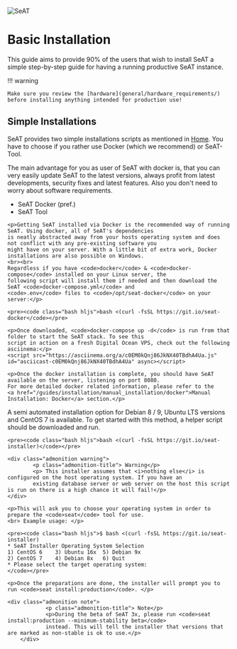 ![SeAT](https://i.imgur.com/aPPOxSK.png)

# Basic Installation

This guide aims to provide 90% of the users that wish to install SeAT a simple step-by-step guide for having a running 
productive SeAT instance.

!!! warning

    Make sure you review the [hardware](general/hardware_requirements/) before installing anything intended for production use!

## Simple Installations

SeAT provides two simple installations scripts as mentioned in [Home](/index.md). You have to choose if you rather use
Docker (which we recommend) or SeAT-Tool.

The main advantage for you as user of SeAT with docker is, that you can very easily update SeAT to the latest versions,
always profit from latest developments, security fixes and latest features. Also you don't need to worry about software
requirements. 

<section class="mdc-tabs">
<ul class="mdc-tab-bar">
  <li class="mdc-tab active"><a role="tab" data-toggle="tab">SeAT Docker (pref.)</a></li>
  <li class="mdc-tab"><a role="tab" data-toggle="tab">SeAT Tool</a></li>
</ul>
<div class="mdc-panels">
<div role="tabpanel" class="mdc-panel active">

    <p>Getting SeAT installed via Docker is the recommended way of running SeAT. Using docker, all of SeAT's dependencies 
    is neatly abstracted away from your hosts operating system and does not conflict with any pre-existing software you 
    might have on your server. With a little bit of extra work, Docker installations are also possible on Windows.
    <br><br>
    Regardless if you have <code>docker</code> & <code>docker-compose</code> installed on your Linux server, the 
    following script will install them if needed and then download the SeAT <code>docker-compose.yml</code> and 
    <code>.env</code> files to <code>/opt/seat-docker</code> on your server:</p>
    
    <pre><code class="bash hljs">bash <(curl -fsSL https://git.io/seat-docker</code></pre>
    
    <p>Once downloaded, <code>docker-compose up -d</code> is run from that folder to start the SeAT stack. To see this 
    script in action on a fresh Digital Ocean VPS, check out the following asciinema:</p>
    <script src="https://asciinema.org/a/c0EM0kQnj86JkNX40TBdhA4Ua.js" id="asciicast-c0EM0kQnj86JkNX40TBdhA4Ua" async></script>
    
    <p>Once the docker installation is complete, you should have SeAT available on the server, listening on port 8080. 
    For more detailed docker related information, please refer to the 
    <a href="/guides/installation/manual_installation/docker">Manual Installation: Docker</a> section.</p>   

</div>
<div role="tabpanel" class="mdc-panel">
    <p>A semi automated installation option for Debian 8 / 9, Ubuntu LTS versions and CentOS 7 is available. To get 
    started with this method, a helper script should be downloaded and run.</p>
    

    <pre><code class="bash hljs">bash <(curl -fsSL https://git.io/seat-installer)</code></pre>
    
    <div class="admonition warning">
            <p class="admonition-title"> Warning</p>
            <p> This installer assumes that <i>nothing else</i> is configured on the host operating system. If you have an 
            existing database server or web server on the host this script is run on there is a high chance it will fail!</p>
    </div>
    
    <p>This will ask you to choose your operating system in order to prepare the <code>seat</code> tool for use.
    <br> Example usage: </p>
    
    <pre><code class="bash hljs">$ bash <(curl -fsSL https://git.io/seat-installer)
    * SeAT Installer Operating System Selection
    1) CentOS 6    3) Ubuntu 16x  5) Debian 9x
    2) CentOS 7    4) Debian 8x   6) Quit
    * Please select the target operating system:
    </code></pre>
    
    <p>Once the preparations are done, the installer will prompt you to run <code>seat install:production</code>. </p>
    
    <div class="admonition note">
                <p class="admonition-title"> Note</p>
                <p>During the beta of SeAT 3x, please run <code>seat install:production --minimum-stability beta</code> 
                instead. This will tell the installer that versions that are marked as non-stable is ok to use.</p>
        </div>

</div>
</section>
